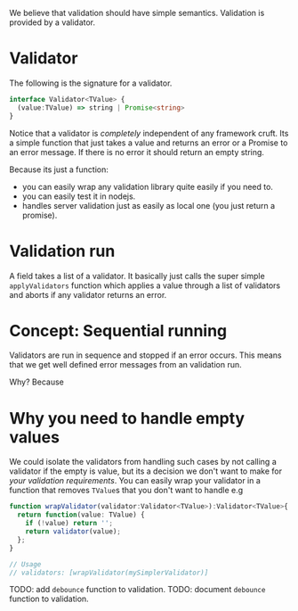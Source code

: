 We believe that validation should have simple semantics. Validation is provided by a validator.

# Validator

The following is the signature for a validator.

```ts
interface Validator<TValue> {
  (value:TValue) => string | Promise<string>
}
```

Notice that a validator is *completely* independent of any framework cruft. Its a simple function that just takes a value and returns an error or a Promise to an error message. If there is no error it should return an empty string.

Because its just a function:
* you can easily wrap any validation library quite easily if you need to.
* you can easily test it in nodejs.
* handles server validation just as easily as local one (you just return a promise).

# Validation run

A field takes a list of a validator. It basically just calls the super simple `applyValidators` function which applies a value through a list of validators and aborts if any validator returns an error.


# Concept: Sequential running

Validators are run in sequence and stopped if an error occurs. This means that we get well defined error messages from an validation run.

Why? Because

# Why you need to handle empty values
We could isolate the validators from handling such cases by not calling a validator if the empty is value, but its a decision we don't want to make for *your validation requirements*. You can easily wrap your validator in a function that removes `TValue`s that you don't want to handle e.g

```ts
function wrapValidator(validator:Validator<TValue>):Validator<TValue>{
  return function(value: TValue) {
    if (!value) return '';
    return validator(value);
  };
}

// Usage
// validators: [wrapValidator(mySimplerValidator)]
```

TODO: add `debounce` function to validation.
TODO: document `debounce` function to validation.
